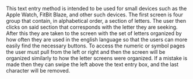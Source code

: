 This text entry method is intended to be used for small devices such as the Apple Watch, FitBit Blaze, and other such devices. The first screen is four group that contain, in alphabetical order, a section of letters. The user then clicks on said section that corresponds with the letter they are seeking. After this they are taken to the screen with the set of letters organized by how often they are used in the english language so that the users can more easily find the necessary buttons. To access the numeric or symbol pages the user must pull from the left or right and then the screen will be organized similarly to how the letter screens were organized. If a mistake is made then they can swipe the left above the text entry box, and the last character will be removed.